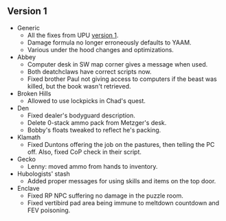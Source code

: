 ## Version 1

- Generic
    - All the fixes from UPU [version 1](https://github.com/BGforgeNet/Fallout2_Unofficial_Patch/blob/master/docs/CHANGELOG.md).
    - Damage formula no longer erroneously defaults to YAAM.
    - Various under the hood changes and optimizations.
- Abbey
    - Computer desk in SW map corner gives a message when used.
    - Both deatchclaws have correct scripts now.
    - Fixed brother Paul not giving access to computers if the beast was killed, but the book wasn't retrieved.
- Broken Hills
    - Allowed to use lockpicks in Chad's quest.
- Den
    - Fixed dealer's bodyguard description.
    - Delete 0-stack ammo pack from Metzger's desk.
    - Bobby's floats tweaked to reflect he's packing.
- Klamath
    - Fixed Duntons offering the job on the pastures, then telling the PC off. Also, fixed CoP check in their script.
- Gecko
    - Lenny: moved ammo from hands to inventory.
- Hubologists' stash
    - Added proper messages for using skills and items on the top door.
- Enclave
    - Fixed RP NPC suffering no damage in the puzzle room.
    - Fixed vertibird pad area being immune to meltdown countdown and FEV poisoning.
